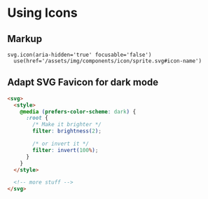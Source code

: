 # Using Icons

## Markup

```pug
svg.icon(aria-hidden='true' focusable='false')
  use(href='/assets/img/components/icon/sprite.svg#icon-name')
```

## Adapt SVG Favicon for dark mode

```html
<svg>
  <style>
    @media (prefers-color-scheme: dark) {
      :root {
        /* Make it brighter */
        filter: brightness(2);

        /* or invert it */
        filter: invert(100%);
      }
    }
  </style>

  <!-- more stuff -->
</svg>
```
